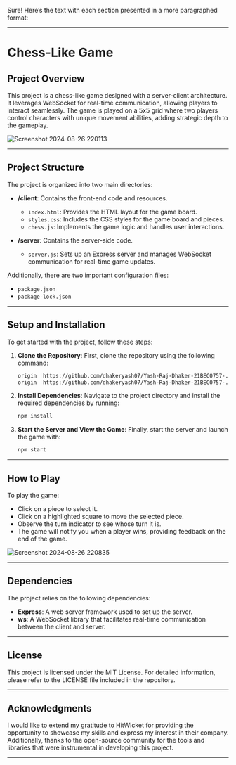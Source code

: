 Sure! Here’s the text with each section presented in a more paragraphed format:

---

# Chess-Like Game

## Project Overview

This project is a chess-like game designed with a server-client architecture. It leverages WebSocket for real-time communication, allowing players to interact seamlessly. The game is played on a 5x5 grid where two players control characters with unique movement abilities, adding strategic depth to the gameplay.

![Screenshot 2024-08-26 220113](https://github.com/user-attachments/assets/e5cf6db6-781e-452e-91ae-62fe9681b6e1)

---

## Project Structure

The project is organized into two main directories:

- **/client**: Contains the front-end code and resources.
  - `index.html`: Provides the HTML layout for the game board.
  - `styles.css`: Includes the CSS styles for the game board and pieces.
  - `chess.js`: Implements the game logic and handles user interactions.

- **/server**: Contains the server-side code.
  - `server.js`: Sets up an Express server and manages WebSocket communication for real-time game updates.

Additionally, there are two important configuration files:
- `package.json`
- `package-lock.json`

---

## Setup and Installation

To get started with the project, follow these steps:

1. **Clone the Repository**:
   First, clone the repository using the following command:
   ```bash
   origin  https://github.com/dhakeryash07/Yash-Raj-Dhaker-21BEC0757-.git (fetch)
   origin  https://github.com/dhakeryash07/Yash-Raj-Dhaker-21BEC0757-.git (push)

   ```

2. **Install Dependencies**:
   Navigate to the project directory and install the required dependencies by running:
   ```bash
   npm install
   ```

3. **Start the Server and View the Game**:
   Finally, start the server and launch the game with:
   ```bash
   npm start
   ```

---

## How to Play

To play the game:

- Click on a piece to select it.
- Click on a highlighted square to move the selected piece.
- Observe the turn indicator to see whose turn it is.
- The game will notify you when a player wins, providing feedback on the end of the game.

![Screenshot 2024-08-26 220835](https://github.com/user-attachments/assets/9f8acdaf-0ecb-45e2-bd94-b80a9acd3f28)

---

## Dependencies

The project relies on the following dependencies:

- **Express**: A web server framework used to set up the server.
- **ws**: A WebSocket library that facilitates real-time communication between the client and server.

---

## License

This project is licensed under the MIT License. For detailed information, please refer to the LICENSE file included in the repository.

---

## Acknowledgments

I would like to extend my gratitude to HitWicket for providing the opportunity to showcase my skills and express my interest in their company. Additionally, thanks to the open-source community for the tools and libraries that were instrumental in developing this project.

---
